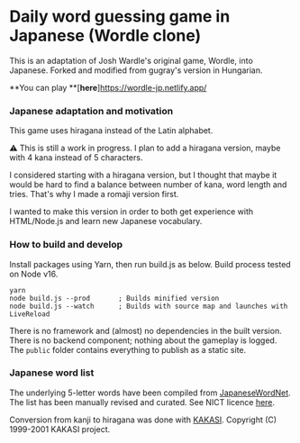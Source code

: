 # Daily word guessing game in Japanese (Wordle clone)

This is an adaptation of Josh Wardle's original game, Wordle, into Japanese. Forked and modified from gugray's version in Hungarian.

**You can play **[**here**]https://wordle-jp.netlify.app/

### Japanese adaptation and motivation

This game uses hiragana instead of the Latin alphabet.

⚠️ This is still a work in progress. I plan to add a hiragana version, maybe with 4 kana instead of 5 characters.

I considered starting with a hiragana version, but I thought that maybe it would be hard to find a balance between number of kana, word length and tries. That's why I made a romaji version first.

I wanted to make this version in order to both get experience with HTML/Node.js and learn new Japanese vocabulary.

### How to build and develop

Install packages using Yarn, then run build.js as below. Build process
tested on Node v16.

```
yarn
node build.js --prod       ; Builds minified version
node build.js --watch      ; Builds with source map and launches with LiveReload
```

There is no framework and (almost) no dependencies in the built version. There is no
backend component; nothing about the gameplay is logged.
The `public` folder contains everything to publish as a static site.

### Japanese word list

The underlying 5-letter words have been compiled from [JapaneseWordNet](http://compling.hss.ntu.edu.sg/wnja/index.en.html). The list has been manually revised and curated. See NICT licence [here](https://github.com/silvtal/wordle-jp-dev/blob/main/words/japanese_wordnet_words/LICENSE).

Conversion from kanji to hiragana was done with [KAKASI](http://kakasi.namazu.org/index.html.en). Copyright (C) 1999-2001 KAKASI project.
